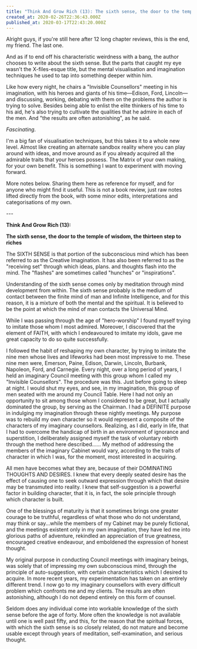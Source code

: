 ```yaml
---
title: "Think And Grow Rich (13): The sixth sense, the door to the temple of wisdom"
created_at: 2020-02-26T22:36:43.000Z
published_at: 2020-03-17T22:43:20.000Z
---
```

Alright guys, if you're still here after 12 long chapter reviews, this is the end, my friend. The last one.

  

And as if to end off his characteristic weirdness with a bang, the author chooses to write about the sixth sense. But the parts that caught my eye wasn't the X-files-esque title, but the mental visualisation and imagination techniques he used to tap into something deeper within him.

  

Like how every night, he chairs a "Invisible Counsellors" meeting in his imagination, with his heroes and giants of his time—Edison, Ford, Lincoln—and discussing, working, debating with them on the problems the author is trying to solve. Besides being able to enlist the elite thinkers of his time to his aid, he's also trying to cultivate the qualities that he admire in each of the men. And "the results are often astonishing", as he said. 

  

_Fascinating_. 

  

I'm a big fan of visualisation techniques, but this takes it to a whole new level. Almost like creating an alternate sandbox reality where you can play around with ideas, and move around as if you already acquired all the admirable traits that your heroes possess. The Matrix of your own making, for your own benefit. This is something I want to experiment with moving forward.

  

More notes below. Sharing them here as reference for myself, and for anyone who might find it useful. This is not a book review, just raw notes lifted directly from the book, with some minor edits, interpretations and categorisations of my own.

  

\---

  

**Think And Grow Rich (13):**

**The sixth sense, the door to the temple of wisdom, the thirteen step to riches**

  

The SIXTH SENSE is that portion of the subconscious mind which has been referred to as the Creative Imagination. It has also been referred to as the "receiving set" through which ideas, plans. and thoughts flash into the mind. The "flashes" are sometimes called "hunches" or "inspirations".

  

Understanding of the sixth sense comes only by meditation through mind development from within. The sixth sense probably is the medium of contact between the finite mind of man and Infinite Intelligence, and for this reason, it is a mixture of both the mental and the spiritual. It is believed to be the point at which the mind of man contacts the Universal Mind.

  

While I was passing through the age of "hero-worship" I found myself trying to imitate those whom I most admired. Moreover, I discovered that the element of FAITH, with which I endeavoured to imitate my idols, gave me great capacity to do so quite successfully.

  

I followed the habit of reshaping my own character, by trying to imitate the nine men whose lives and lifeworks had been most impressive to me. These nine men were, Emerson, Paine, Edison, Darwin, Lincoln, Burbank, Napoleon, Ford, and Carnegie. Every night, over a long period of years, I held an imaginary Council meeting with this group whom I called my "Invisible Counsellors". The procedure was this. Just before going to sleep at night. I would shut my eyes, and see, in my imagination, this group of men seated with me around my Council Table. Here I had not only an opportunity to sit among those whom I considered to be great, but I actually dominated the group, by serving as the Chairman. I had a DEFINITE purpose in indulging my imagination through these nightly meetings. My purpose was to rebuild my own character so it would represent a composite of the characters of my imaginary counsellors. Realizing, as I did, early in life, that I had to overcome the handicap of birth in an environment of ignorance and superstition, I deliberately assigned myself the task of voluntary rebirth through the method here described...... My method of addressing the members of the imaginary Cabinet would vary, according to the traits of character in which I was, for the moment, most interested in acquiring. 

  

All men have becomes what they are, because of their DOMINATING THOUGHTS AND DESIRES. I knew that every deeply seated desire has the effect of causing one to seek outward expression through which that desire may be transmuted into reality. I knew that self-suggestion is a powerful factor in building character, that it is, in fact, the sole principle through which character is built.

  

One of the blessings of maturity is that it sometimes brings one greater courage to be truthful, regardless of what those who do not understand, may think or say...while the members of my Cabinet may be purely fictional, and the meetings existent only in my own imagination, they have led me into glorious paths of adventure, rekindled an appreciation of true greatness, encouraged creative endeavour, and emboldened the expression of honest thought.

  

My original purpose in conducting Council meetings with imaginary beings, was solely that of impressing my own subconscious mind, through the principle of auto-suggestion, with certain characteristics which I desired to acquire. In more recent years, my experimentation has taken on an entirely different trend. I now go to my imaginary counsellors with every difficult problem which confronts me and my clients. The results are often astonishing, although I do not depend entirely on this form of counsel.

  

Seldom does any individual come into workable knowledge of the sixth sense before the age of forty. More often the knowledge is not available until one is well past fifty, and this, for the reason that the spiritual forces, with which the sixth sense is so closely related, do not mature and become usable except through years of meditation, self-examination, and serious thought.
